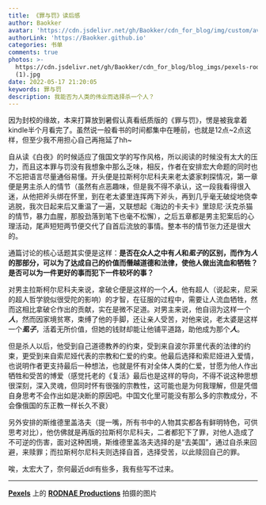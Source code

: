 ```yaml
---
title: 《罪与罚》读后感
author: Baokker
avatar: 'https://cdn.jsdelivr.net/gh/Baokker/cdn_for_blog/img/custom/avatar.jpg'
authorLink: 'https://Baokker.github.io'
categories: 书单
comments: true
photos: >-
  https://cdn.jsdelivr.net/gh/Baokker/cdn_for_blog/blog_imgs/pexels-rodnae-productions-7158672
  (1).jpg
date: 2022-05-17 21:20:05
keywords: 罪与罚
description: 我能否为人类的伟业而选择杀一个人？
---
```



因为封校的缘故，本来打算放到暑假认真看纸质版的《罪与罚》，愣是被我拿着kindle半个月看完了。虽然说一般看书的时间都集中在睡前，也就是12点~2点这样，但至少我不用担心自己再拖延了hh~

自从读《白夜》的时候适应了俄国文学的写作风格，所以阅读的时候没有太大的压力，而且这本罪与罚没有我想象中那么乏味，相反，作者在安排宏大命题的同时也不忘把语言尽量通俗易懂。开头便是拉斯柯尔尼科夫来老太婆家刺探情况，第一章便是男主杀人的情节（虽然有点恶趣味，但是我不得不承认，这一段我看得很入迷，从他把斧头绑在怀里，到在老太婆里连挥两下斧头，再到几乎毫无破绽地侥幸逃脱，我次日起来后又重温了一遍，又联想起《海边的卡夫卡》里琼尼·沃克杀猫的情节，暴力血腥，那股劲落到笔下也毫不松懈），之后五章都是男主犯案后的心理活动，尾声短短两节便交代了自首后流放的事情。整本书的情节张力还是很大的。

通篇讨论的核心话题其实便是这样：**是否在众人之中有*人*和*虱子*的区别，而作为*人*的那部分，可以为了达成自己的价值而僭越道德和法律，使他人做出流血和牺牲？是否可以为一件更好的事而犯下一件较坏的事？**

对男主拉斯柯尔尼科夫来说，拿破仑便是这样的一个***人***，他有超人（说起来，尼采的超人哲学貌似很受陀的影响）的才智，在征服的过程中，需要让人流血牺牲，然而这相比拿破仑作出的贡献，实在是微不足道。对男主来说，他自诩为这样一个***人***，然而因家境贫寒，束缚了他的手脚，还让亲人受苦，对他来说，老太婆是这样一个***虱子***，活着无所价值，但她的钱财却能让他铺平道路，助他成为那个***人***。

但是杀人以后，他受到自己道德教养的约束，受到来自波尔菲里代表的法律的约束，更受到来自索尼娅代表的宗教和仁爱的约束。他最后选择和索尼娅进入爱情，也说明作者更支持最后一种想法，也就是怀有对全体人类的仁爱，甘愿为他人作出牺牲和受苦的博爱（感觉托老的《复活》最后也是这样的导向，不得不说这种思想很深刻，深入灵魂，但同时怀有很强的宗教性，这可能也是为何我理解，但是凭借自身思考不会作出如是决断的原因吧。中国文化里可能没有那么多的宗教成分，不会像俄国的东正教一样长久不衰）

另外安排的斯维德里盖洛夫（提一嘴，所有书中的人物其实都各有鲜明特色，可供思考对比），他仿佛就是再版的拉斯柯尔尼科夫，二者都犯下了罪，对他人造成了不可逆的伤害，面对这种困境，斯维德里盖洛夫选择的是“去美国”，通过自杀来回避，来赎罪；而拉斯柯尔尼科夫则选择自首，选择受苦，以此赎回自己的罪。

唉，太宏大了，奈何最近ddl有些多，我有些写不过来。

---

**[Pexels](https://www.pexels.com/zh-cn/photo/7158672/?utm_content=attributionCopyText&utm_medium=referral&utm_source=pexels)** 上的 **[RODNAE Productions](https://www.pexels.com/zh-cn/@rodnae-prod?utm_content=attributionCopyText&utm_medium=referral&utm_source=pexels)** 拍摄的图片

